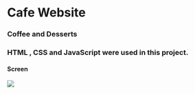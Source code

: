 # Cafe Website

### Coffee and Desserts


### HTML , CSS and JavaScript were used in this project.

#### Screen
![](screen.gif)
